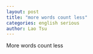 ```yaml
---
layout: post
title: "more words count less"
categories: english serious
author: Lao Tsu
---
```


More words count less
